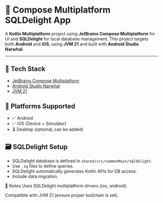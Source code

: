 # 📱 Compose Multiplatform SQLDelight App

A **Kotlin Multiplatform** project using **JetBrains Compose Multiplatform** for UI and **SQLDelight** for local database management. This project targets both **Android** and **iOS**, using **JVM 21** and built with **Android Studio Narwhal**.

---

## 🔧 Tech Stack

- [JetBrains Compose Multiplatform](https://www.jetbrains.com/lp/compose-multiplatform/)
- [Android Studio Narwhal](https://developer.android.com/studio/preview)
- [JVM 21](https://openjdk.org/projects/jdk/21/)

## 🚀 Platforms Supported

- ✅ Android
- ✅ iOS (Device + Simulator)
- ⏳ Desktop (optional, can be added)

## 🗃️ SQLDelight Setup

- SQLDelight database is defined in `shared/src/commonMain/sqldelight`.
- Use `.sq` files to define queries.
- SQLDelight automatically generates Kotlin APIs for DB access.
- Include data migration.

📌 Notes
Uses SQLDelight multiplatform drivers (ios, android).

Compatible with JVM 21 (ensure proper toolchain is set).